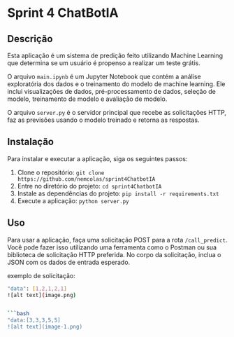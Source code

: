 # Sprint 4 ChatBotIA

## Descrição

Esta aplicação é um sistema de predição feito utilizando Machine Learning que determina se um usuário é propenso a realizar um teste grátis.

O arquivo `main.ipynb` é um Jupyter Notebook que contém a análise exploratória dos dados e o treinamento do modelo de machine learning. Ele inclui visualizações de dados, pré-processamento de dados, seleção de modelo, treinamento de modelo e avaliação de modelo.

O arquivo `server.py` é o servidor principal que recebe as solicitações HTTP, faz as previsões usando o modelo treinado e retorna as respostas.

## Instalação

Para instalar e executar a aplicação, siga os seguintes passos:

1. Clone o repositório: `git clone https://github.com/nemcolas/sprint4ChatbotIA`
2. Entre no diretório do projeto: `cd sprint4ChatbotIA`
3. Instale as dependências do projeto: `pip install -r requirements.txt`
4. Execute a aplicação: `python server.py`

## Uso

Para usar a aplicação, faça uma solicitação POST para a rota `/call_predict`. Você pode fazer isso utilizando uma ferramenta como o Postman ou sua biblioteca de solicitação HTTP preferida. No corpo da solicitação, inclua o JSON com os dados de entrada esperado.

exemplo de solicitação:

```bash
"data": [1,2,1,2,1]
![alt text](image.png)


```bash
"data:[3,3,3,5,5]
![alt text](image-1.png)







